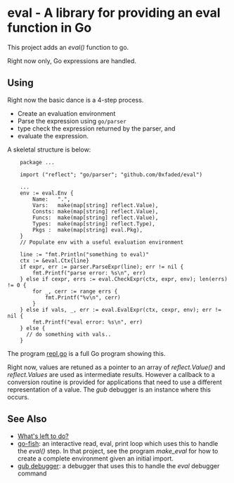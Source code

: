 eval - A library for providing an eval function in Go
============================================================================

This project adds an *eval()* function to go.

Right now only, Go expressions are handled.

Using
-----

Right now the basic dance is a 4-step process.

* Create an evaluation environment
* Parse the expression using `go/parser`
* type check the expression returned by the parser, and
* evaluate the expression.

A skeletal structure is below:

```
    package ...

	import ("reflect"; "go/parser"; "github.com/0xfaded/eval")

	...
	env := eval.Env {
		Name:   ".",
		Vars:   make(map[string] reflect.Value),
		Consts: make(map[string] reflect.Value),
		Funcs:  make(map[string] reflect.Value),
		Types:  make(map[string] reflect.Type),
		Pkgs :  make(map[string] eval.Pkg),
	}
	// Populate env with a useful evaluation environment

    line := "fmt.Println("something to eval)"
	ctx := &eval.Ctx{line}
	if expr, err := parser.ParseExpr(line); err != nil {
		fmt.Printf("parse error: %s\n", err)
	} else if cexpr, errs := eval.CheckExpr(ctx, expr, env); len(errs) != 0 {
		for _, cerr := range errs {
			fmt.Printf("%v\n", cerr)
		}
	} else if vals, _, err := eval.EvalExpr(ctx, cexpr, env); err != nil {
		fmt.Printf("eval error: %s\n", err)
	} else {
	  // do something with vals..
	}
```

The program [repl.go](https://github.com/0xfaded/eval/tree/master/demo/repl.go) is a full Go program showing this.

Right now, values are retuned as a pointer to an array of
*reflect.Value()* and *reflect.Values* are used as intermediate
results. However a callback to a conversion routine is provided for
applications that need to use a different representation of a
value. The *gub* debugger is an instance where this occurs.

See Also
--------

* [What's left to do?](https://github.com/0xfaded/eval/wiki/What's-left-to-do%3F)
* [go-fish](https://github.com/rocky/go-fish): an interactive read, eval, print loop which uses this to handle the *eval()* step. In that project, see the program *make_eval* for how to create a complete environment given an initial import.
* [gub debugger](https://github.com/rocky/ssa-interp): a debugger that uses this to handle the *eval* debugger command

